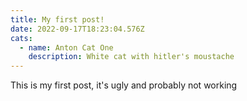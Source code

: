 ```yaml
---
title: My first post!
date: 2022-09-17T18:23:04.576Z
cats:
  - name: Anton Cat One
    description: White cat with hitler's moustache
---
```

This is my first post, it's ugly and probably not working